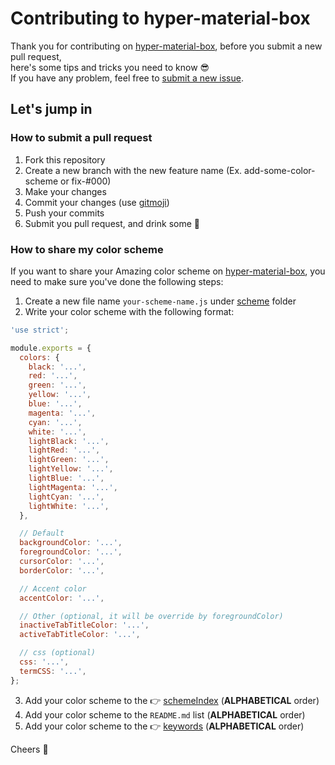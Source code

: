 # Contributing to hyper-material-box

Thank you for contributing on [hyper-material-box](https://github.com/ooJerryLeeoo/hyper-material-box), before you submit a new pull request,  
here's some tips and tricks you need to know :sunglasses:  
If you have any problem, feel free to [submit a new issue](https://github.com/ooJerryLeeoo/hyper-material-box/issues/new).

## Let's jump in

### How to submit a pull request

1. Fork this repository
2. Create a new branch with the new feature name (Ex. add-some-color-scheme or fix-#000)
3. Make your changes
4. Commit your changes (use [gitmoji](https://gitmoji.carloscuesta.me/))
5. Push your commits
6. Submit you pull request, and drink some :tea:

### How to share my color scheme

If you want to share your Amazing color scheme on [hyper-material-box](https://github.com/ooJerryLeeoo/hyper-material-box), you need to make sure you've done the following steps:

1. Create a new file name `your-scheme-name.js` under [scheme](https://github.com/ooJerryLeeoo/hyper-material-box/tree/master/scheme) folder
2. Write your color scheme with the following format:
``` javascript
'use strict';

module.exports = {
  colors: {
    black: '...',
    red: '...',
    green: '...',
    yellow: '...',
    blue: '...',
    magenta: '...',
    cyan: '...',
    white: '...',
    lightBlack: '...',
    lightRed: '...',
    lightGreen: '...',
    lightYellow: '...',
    lightBlue: '...',
    lightMagenta: '...',
    lightCyan: '...',
    lightWhite: '...',
  },

  // Default
  backgroundColor: '...',
  foregroundColor: '...',
  cursorColor: '...',
  borderColor: '...',

  // Accent color
  accentColor: '...',

  // Other (optional, it will be override by foregroundColor)
  inactiveTabTitleColor: '...',
  activeTabTitleColor: '...',

  // css (optional)
  css: '...',
  termCSS: '...',
};
```
3. Add your color scheme to the :point_right: [schemeIndex](https://github.com/ooJerryLeeoo/hyper-material-box/blob/master/index.js#L3) (**ALPHABETICAL** order)
4. Add your color scheme to the `README.md` list (**ALPHABETICAL** order)
5. Add your color scheme to the :point_right: [keywords](https://github.com/ooJerryLeeoo/hyper-material-box/blob/master/package.json#L6) (**ALPHABETICAL** order)

Cheers :beers:
